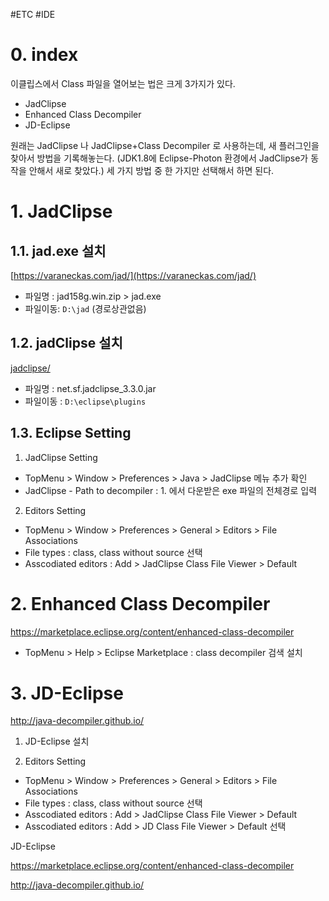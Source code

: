 #ETC #IDE

# 0. index 
이클립스에서 Class 파일을 열어보는 법은 크게 3가지가 있다.
 - JadClipse 
 - Enhanced Class Decompiler
 - JD-Eclipse

원래는 JadClipse 나 JadClipse+Class Decompiler 로 사용하는데, 새 플러그인을 찾아서 방법을 기록해놓는다. (JDK1.8에 Eclipse-Photon 환경에서 JadClipse가 동작을 안해서 새로 찾았다.) 세 가지 방법 중 한 가지만 선택해서 하면 된다. 


# 1. JadClipse
## 1.1. jad.exe 설치
[https://varaneckas.com/jad/](https://varaneckas.com/jad/)
-   파일명 : jad158g.win.zip > jad.exe
-   파일이동: `D:\jad` (경로상관없음)

## 1.2. jadClipse 설치
[jadclipse/](https://sourceforge.net/projects/jadclipse/)
-   파일명 : net.sf.jadclipse\_3.3.0.jar
-   파일이동 : `D:\eclipse\plugins`

## 1.3. Eclipse Setting
1) JadClipse Setting 
-   TopMenu > Window > Preferences > Java > JadClipse 메뉴 추가 확인
-   JadClipse - Path to decompiler : 1. 에서 다운받은 exe 파일의 전체경로 입력
2) Editors Setting
-   TopMenu > Window > Preferences > General > Editors > File Associations 
-   File types : class, class without source 선택 
-   Asscodiated editors : Add > JadClipse Class File Viewer > Default 


# 2. Enhanced Class Decompiler
https://marketplace.eclipse.org/content/enhanced-class-decompiler
-   TopMenu > Help > Eclipse Marketplace : class decompiler 검색 설치

# 3. JD-Eclipse
http://java-decompiler.github.io/
1) JD-Eclipse 설치

2) Editors Setting
-   TopMenu > Window > Preferences > General > Editors > File Associations 
-   File types : class, class without source 선택 
-   Asscodiated editors : Add > JadClipse Class File Viewer > Default 
-   Asscodiated editors : Add > JD Class File Viewer > Default 선택 


JD-Eclipse




https://marketplace.eclipse.org/content/enhanced-class-decompiler

http://java-decompiler.github.io/
